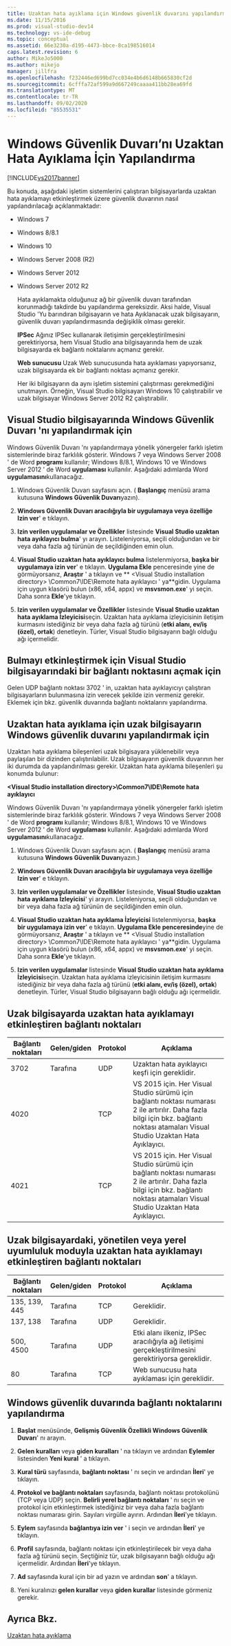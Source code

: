 ```yaml
---
title: Uzaktan hata ayıklama için Windows güvenlik duvarını yapılandırma | Microsoft Docs
ms.date: 11/15/2016
ms.prod: visual-studio-dev14
ms.technology: vs-ide-debug
ms.topic: conceptual
ms.assetid: 66e3230a-d195-4473-bbce-8ca198516014
caps.latest.revision: 6
author: MikeJo5000
ms.author: mikejo
manager: jillfra
ms.openlocfilehash: f232446ed699bd7cc034e4b6d6148b665830cf2d
ms.sourcegitcommit: 6cfffa72af599a9d667249caaaa411bb28ea69fd
ms.translationtype: MT
ms.contentlocale: tr-TR
ms.lasthandoff: 09/02/2020
ms.locfileid: "85535531"
---
```

# <a name="configure-the-windows-firewall-for-remote-debugging"></a>Windows Güvenlik Duvarı’nı Uzaktan Hata Ayıklama İçin Yapılandırma
[!INCLUDE[vs2017banner](../includes/vs2017banner.md)]

Bu konuda, aşağıdaki işletim sistemlerini çalıştıran bilgisayarlarda uzaktan hata ayıklamayı etkinleştirmek üzere güvenlik duvarının nasıl yapılandırılacağı açıklanmaktadır:  
  
- Windows 7  
  
- Windows 8/8.1  
  
- Windows 10  
  
- Windows Server 2008 (R2)  
  
- Windows Server 2012  
  
- Windows Server 2012 R2  
  
  Hata ayıklamakta olduğunuz ağ bir güvenlik duvarı tarafından korunmadığı takdirde bu yapılandırma gereksizdir. Aksi halde, Visual Studio 'Yu barındıran bilgisayarın ve hata Ayıklanacak uzak bilgisayarın, güvenlik duvarı yapılandırmasında değişiklik olması gerekir.  
  
  **IPSec** Ağınız IPSec kullanarak iletişimin gerçekleştirilmesini gerektiriyorsa, hem Visual Studio ana bilgisayarında hem de uzak bilgisayarda ek bağlantı noktalarını açmanız gerekir.  
  
  **Web sunucusu** Uzak Web sunucusunda hata ayıklaması yapıyorsanız, uzak bilgisayarda ek bir bağlantı noktası açmanız gerekir.  
  
  Her iki bilgisayarın da aynı işletim sistemini çalıştırması gerekmediğini unutmayın. Örneğin, Visual Studio bilgisayarı Windows 10 çalıştırabilir ve uzak bilgisayar Windows Server 2012 R2 çalıştırabilir.  
  
## <a name="to-configure-windows-firewall-on-the-visual-studio-computer"></a>Visual Studio bilgisayarında Windows Güvenlik Duvarı 'nı yapılandırmak için  
 Windows Güvenlik Duvarı 'nı yapılandırmaya yönelik yönergeler farklı işletim sistemlerinde biraz farklılık gösterir. Windows 7 veya Windows Server 2008 ' de Word **programı** kullanılır; Windows 8/8.1, Windows 10 ve Windows Server 2012 ' de Word **uygulaması** kullanılır.  Aşağıdaki adımlarda Word **uygulamasını**kullanacağız.  
  
1. Windows Güvenlik Duvarı sayfasını açın. ( **Başlangıç** menüsü arama kutusuna **Windows Güvenlik Duvarı**yazın).  
  
2. **Windows Güvenlik Duvarı aracılığıyla bir uygulamaya veya özelliğe Izin ver**' e tıklayın.  
  
3. **Izin verilen uygulamalar ve Özellikler** listesinde **Visual Studio uzaktan hata ayıklayıcı bulma**' yı arayın. Listeleniyorsa, seçili olduğundan ve bir veya daha fazla ağ türünün de seçildiğinden emin olun.  
  
4. **Visual Studio uzaktan hata ayıklayıcı bulma** listelenmiyorsa, **başka bir uygulamaya izin ver**' e tıklayın. **Uygulama Ekle** penceresinde yine de görmüyorsanız, **Araştır** ' a tıklayın ve ** \<Visual Studio installation directory> \Common7\IDE\Remote hata ayıklayıcı ' ya**gidin. Uygulama için uygun klasörü bulun (x86, x64, appx) ve **msvsmon.exe**' yi seçin. Daha sonra **Ekle**'ye tıklayın.  
  
5. **Izin verilen uygulamalar ve Özellikler** listesinde **Visual Studio uzaktan hata ayıklama İzleyicisi**seçin. Uzaktan hata ayıklama izleyicisinin iletişim kurmasını istediğiniz bir veya daha fazla ağ türünü (**etki alanı, ev/iş (özel), ortak**) denetleyin. Türler, Visual Studio bilgisayarın bağlı olduğu ağı içermelidir.  
  
## <a name="to-open-a-port-on-the-visual-studio-computer-to-enable-discovery"></a>Bulmayı etkinleştirmek için Visual Studio bilgisayarındaki bir bağlantı noktasını açmak için  
 Gelen UDP bağlantı noktası 3702 ' in, uzaktan hata ayıklayıcıyı çalıştıran bilgisayarların bulunmasına izin verecek şekilde izin vermeniz gerekir. Eklemek için bkz. güvenlik duvarında bağlantı noktalarını yapılandırma.  
  
## <a name="to-configure-the-windows-firewall-of-the-remote-computer-for-remote-debugging"></a>Uzaktan hata ayıklama için uzak bilgisayarın Windows güvenlik duvarını yapılandırmak için  
 Uzaktan hata ayıklama bileşenleri uzak bilgisayara yüklenebilir veya paylaşılan bir dizinden çalıştırılabilir. Uzak bilgisayarın güvenlik duvarının her iki durumda da yapılandırılması gerekir. Uzaktan hata ayıklama bileşenleri şu konumda bulunur:  
  
 **\<Visual Studio installation directory>\Common7\IDE\Remote hata ayıklayıcı**  
  
 Windows Güvenlik Duvarı 'nı yapılandırmaya yönelik yönergeler farklı işletim sistemlerinde biraz farklılık gösterir. Windows 7 veya Windows Server 2008 ' de Word **programı** kullanılır; Windows 8/8.1, Windows 10 ve Windows Server 2012 ' de Word **uygulaması** kullanılır.  Aşağıdaki adımlarda Word **uygulamasını**kullanacağız.  
  
1. Windows Güvenlik Duvarı sayfasını açın. ( **Başlangıç** menüsü arama kutusuna **Windows Güvenlik Duvarı**yazın.)  
  
2. **Windows Güvenlik Duvarı aracılığıyla bir uygulamaya veya özelliğe Izin ver**' e tıklayın.  
  
3. **Izin verilen uygulamalar ve Özellikler** listesinde, **Visual Studio uzaktan hata ayıklama İzleyicisi**' yi arayın. Listeleniyorsa, seçili olduğundan ve bir veya daha fazla ağ türünün de seçildiğinden emin olun.  
  
4. **Visual Studio uzaktan hata ayıklama İzleyicisi** listelenmiyorsa, **başka bir uygulamaya izin ver**' e tıklayın. **Uygulama Ekle penceresinde**yine de görmüyorsanız, **Araştır** ' a tıklayın ve ** \<Visual Studio installation directory> \Common7\IDE\Remote hata ayıklayıcı ' ya**gidin. Uygulama için uygun klasörü bulun (x86, x64, appx) ve **msvsmon.exe**' yi seçin. Daha sonra **Ekle**'ye tıklayın.  
  
5. **Izin verilen uygulamalar** listesinde **Visual Studio uzaktan hata ayıklama İzleyicisi**seçin. Uzaktan hata ayıklama izleyicisinin iletişim kurmasını istediğiniz bir veya daha fazla ağ türünü (**etki alanı, ev/iş (özel), ortak**) denetleyin. Türler, Visual Studio bilgisayarın bağlı olduğu ağı içermelidir.  
  
## <a name="ports-on-the-remote-computer-that-enable-remote-debugging"></a>Uzak bilgisayarda uzaktan hata ayıklamayı etkinleştiren bağlantı noktaları  
  
|**Bağlantı noktaları**|**Gelen/giden**|**Protokol**|**Açıklama**|  
|-|-|-|-|
|3702|Tarafına|UDP|Uzaktan hata ayıklayıcı keşfi için gereklidir.|  
|4020||TCP|VS 2015 için. Her Visual Studio sürümü için bağlantı noktası numarası 2 ile artırılır. Daha fazla bilgi için bkz. bağlantı noktası atamaları Visual Studio Uzaktan Hata Ayıklayıcı.|  
|4021||TCP|VS 2015 için. Her Visual Studio sürümü için bağlantı noktası numarası 2 ile artırılır. Daha fazla bilgi için bkz. bağlantı noktası atamaları Visual Studio Uzaktan Hata Ayıklayıcı.|  
  
## <a name="ports-on-the-remote-computer-that-enable-remote-debugging-with-managed-or-native-compatibility-mode"></a>Uzak bilgisayardaki, yönetilen veya yerel uyumluluk moduyla uzaktan hata ayıklamayı etkinleştiren bağlantı noktaları  
  
|**Bağlantı noktaları**|**Gelen/giden**|**Protokol**|**Açıklama**|  
|-|-|-|-|  
|135, 139, 445|Tarafına|TCP|Gereklidir.|  
|137, 138|Tarafına|UDP|Gereklidir.|  
|500, 4500|Tarafına|UDP|Etki alanı ilkeniz, IPSec aracılığıyla ağ iletişimi gerçekleştirilmesini gerektiriyorsa gereklidir.|  
|80|Tarafına|TCP|Web sunucusu hata ayıklaması için gereklidir.|  
  
## <a name="how-to-configure-ports-in-windows-firewall"></a>Windows güvenlik duvarında bağlantı noktalarını yapılandırma  
  
1. **Başlat** menüsünde, **Gelişmiş Güvenlik Özellikli Windows Güvenlik Duvarı**' nı arayın.  
  
2. **Gelen kuralları** veya **giden kuralları** ' na tıklayın ve ardından **Eylemler** listesinden **Yeni kural** ' a tıklayın.  
  
3. **Kural türü** sayfasında, **bağlantı noktası** ' nı seçin ve ardından **İleri**' ye tıklayın.  
  
4. **Protokol ve bağlantı noktaları** sayfasında, bağlantı noktası protokolünü (TCP veya UDP) seçin. **Belirli yerel bağlantı noktaları** ' nı seçin ve protokol için etkinleştirmek istediğiniz bir veya daha fazla bağlantı noktası numarası girin. Sayıları virgülle ayırın. Ardından **İleri**'ye tıklayın.  
  
5. **Eylem** sayfasında **bağlantıya izin ver** ' i seçin ve ardından **İleri**' ye tıklayın.  
  
6. **Profil** sayfasında, bağlantı noktası için etkinleştirilecek bir veya daha fazla ağ türünü seçin. Seçtiğiniz tür, uzak bilgisayarın bağlı olduğu ağı içermelidir. Ardından **İleri**'ye tıklayın.  
  
7. **Ad** sayfasında kural için bir ad yazın ve ardından **son**' a tıklayın.  
  
8. Yeni kuralınızı **gelen kurallar** veya **giden kurallar** listesinde görmeniz gerekir.  
  
## <a name="see-also"></a>Ayrıca Bkz.  
 [Uzaktan hata ayıklama](../debugger/remote-debugging.md)
